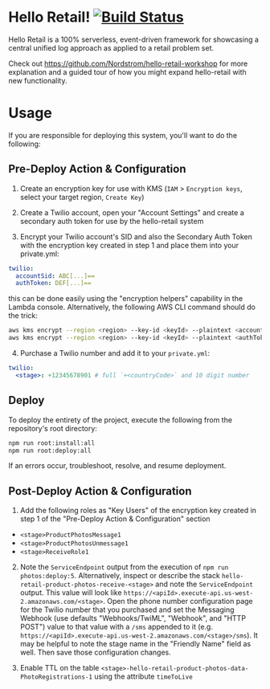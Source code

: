 # Hello Retail!  [![Build Status](https://travis-ci.org/Nordstrom/hello-retail.svg)](https://travis-ci.org/Nordstrom/hello-retail)

Hello Retail is a 100% serverless, event-driven framework for showcasing a central unified log approach as applied to a retail problem set.

Check out https://github.com/Nordstrom/hello-retail-workshop for more explanation and a guided tour of how you might expand hello-retail with new functionality.

# Usage

If you are responsible for deploying this system, you'll want to do the following:

## Pre-Deploy Action & Configuration

1. Create an encryption key for use with KMS (`IAM` > `Encryption keys`, select your target region, `Create Key`)

2. Create a Twilio account, open your "Account Settings" and create a secondary auth token for use by the hello-retail system

3. Encrypt your Twilio account's SID and also the Secondary Auth Token with the encryption key created in step 1 and place them into your private.yml:

  ```yaml
  twilio:
    accountSid: ABC[...]==
    authToken: DEF[...]==
  ```

  this can be done easily using the "encryption helpers" capability in the Lambda console.  Alternatively, the following AWS CLI command should do the trick:

  ```bash
  aws kms encrypt --region <region> --key-id <keyId> --plaintext <accountSid> --output text --query CiphertextBlob
  aws kms encrypt --region <region> --key-id <keyId> --plaintext <authToken> --output text --query CiphertextBlob
  ```

4. Purchase a Twilio number and add it to your `private.yml`:

  ```yaml
  twilio:
    <stage>: +12345678901 # full `+<countryCode>` and 10 digit number
  ```

## Deploy

To deploy the entirety of the project, execute the following from the repository's root directory:

```bash
npm run root:install:all
npm run root:deploy:all
```

If an errors occur, troubleshoot, resolve, and resume deployment.

## Post-Deploy Action & Configuration

1. Add the following roles as "Key Users" of the encryption key created in step 1 of the "Pre-Deploy Action & Configuration" section
  * `<stage>ProductPhotosMessage1`
  * `<stage>ProductPhotosUnmessage1`
  * `<stage>ReceiveRole1`

2. Note the `ServiceEndpoint` output from the execution of `npm run photos:deploy:5`.  Alternatively, inspect or describe the stack `hello-retail-product-photos-receive-<stage>` and note the `ServiceEndpoint` output.  This value will look like `https://<apiId>.execute-api.us-west-2.amazonaws.com/<stage>`.  Open the phone number configuration page for the Twilio number that you purchased and set the Messaging Webhook (use defaults "Webhooks/TwiML", "Webhook", and "HTTP POST") value to that value with a `/sms` appended to it (e.g. `https://<apiId>.execute-api.us-west-2.amazonaws.com/<stage>/sms`).  It may be helpful to note the stage name in the "Friendly Name" field as well.  Then save those configuration changes.

3. Enable TTL on the table `<stage>-hello-retail-product-photos-data-PhotoRegistrations-1` using the attribute `timeToLive`
